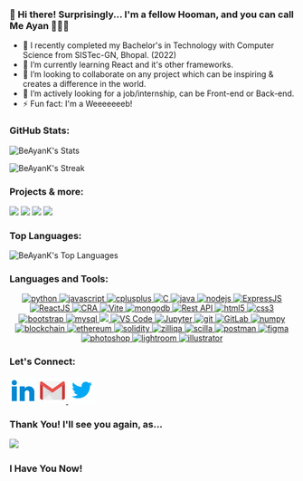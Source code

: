 ### 👋 Hi there! Surprisingly... I'm a fellow Hooman, and you can call Me Ayan 💆🏻‍♂️


- 🔭 I recently completed my Bachelor's in Technology with Computer Science from SISTec-GN, Bhopal. (2022)
- 🌱 I’m currently learning React and it's other frameworks.
- 👯 I’m looking to collaborate on any project which can be inspiring & creates a difference in the world.
- 🤔 I’m actively looking for a job/internship, can be Front-end or Back-end.
- ⚡ Fun fact: I'm a Weeeeeeeb!

### GitHub Stats:

![BeAyanK's Stats](https://github-readme-stats.vercel.app/api?username=BeAyanK&theme=algolia&show_icons=true&hide_border=false&count_private=true)

![BeAyanK's Streak](https://github-readme-streak-stats.herokuapp.com/?user=BeAyanK&theme=algolia&hide_border=false)
<!--- ![](https://visitor-badge.laobi.icu/badge?page_id=BeAyanK.BeAyanK) -->

### Projects & more:

![](https://github-readme-stats.vercel.app/api/pin/?username=BeAyanK&repo=Express-CRUD-app&cache_seconds=86400&theme=algolia)
![](https://github-readme-stats.vercel.app/api/pin/?username=BeAyanK&repo=Digital-Business-Card&cache_seconds=86400&theme=algolia)
![](https://github-readme-stats.vercel.app/api/pin/?username=BeAyanK&repo=expense-tracker&cache_seconds=86400&theme=algolia)
![](https://github-readme-stats.vercel.app/api/pin/?username=BeAyanK&repo=Booking-Appointment&cache_seconds=86400&theme=algolia)


### Top Languages:

![BeAyanK's Top Languages](https://github-readme-stats.vercel.app/api/top-langs/?username=BeAyanK&theme=algolia&show_icons=true&hide_border=false&layout=compact)

### Languages and Tools:

<div align="center"> 
        <a href="https://www.python.org" target="_blank"> 
                <img src="https://img.icons8.com/fluency/40/null/python.png" alt="python" width="40" height="40"/> 
        </a>
        <a href="https://developer.mozilla.org/en-US/docs/Web/JavaScript" target="_blank"> 
                <img src="https://img.icons8.com/color/48/null/javascript--v1.png" alt="javascript" width="40" height="40"/> 
        </a>
        <a href="https://www.w3schools.com/cpp/" target="_blank">
                <img src="https://img.icons8.com/color/48/null/c-plus-plus-logo.png"/ alt="cplusplus" width="40" height="40"/> 
        </a>
        <a href="https://www.cprogramming.com/" target="_blank">
                <img src="https://img.icons8.com/fluency/48/null/c-programming.png" height="40" width="40" alt="C"/>
        </a>        
        <a href="https://www.w3schools.com/java/" target="_blank">
                <img src="https://img.icons8.com/color/40/null/java-coffee-cup-logo--v1.png" alt="java"/>
        </a>
        <a href="https://nodejs.org" target="_blank"> 
                <img src="https://img.icons8.com/fluency/48/null/node-js.png" alt="nodejs" width="40" height="40"/> 
        </a>
        <a href="https://developer.mozilla.org/en-US/docs/Learn/Server-side/Express_Nodejs/Introduction" target="_blank">
                <img src="https://img.icons8.com/ios/40/ffffff/express-js.png" alt="ExpressJS" height="40" width="40"/>
        </a>
        <a href="https://reactjs.org/" target="_blank">
                <img src="https://img.icons8.com/color/40/null/react-native.png" alt="ReactJS"/>
        </a>
        <a href="https://create-react-app.dev/docs/getting-started" target="_blank">
                <img src="https://create-react-app.dev/img/logo.svg" height="40" width="40" alt="CRA"/>
        </a>
        <a href="https://vitejs.dev" target="_blank" rel="noopener noreferrer">
                <img width="40" height="40" src="https://vitejs.dev/logo.svg" alt="Vite">
        </a>
        <a href="https://www.mongodb.com/" target="_blank"> 
                <img src="https://img.icons8.com/color/40/null/mongodb.png" alt="mongodb" width="40" height="40"/> 
        </a>
        <a href="https://www.restapitutorial.com/" target="_blank">
                <img src="https://img.icons8.com/color/40/null/api.png" alt="Rest API"/>
        </a>
        <a href="https://www.w3.org/html/" target="_blank"> 
                <img src="https://img.icons8.com/color/40/null/html-5--v1.png" alt="html5" width="40" height="40"/> 
        </a> 
        <a href="https://www.w3schools.com/css/" target="_blank">
                <img src="https://img.icons8.com/fluency/40/null/css3.png" alt="css3" width="40" height="40"/>
        </a>
        <a href="https://getbootstrap.com" target="_blank">
                <img src="https://img.icons8.com/color/40/null/bootstrap.png" alt="bootstrap" width="40" height="40"/> 
        </a>
        <a href="https://www.mysql.com/" target="_blank"> 
                <img src="https://img.icons8.com/color/40/null/my-sql.png" alt="mysql" width="40" height="40"/> 
        </a> 
        <a href="https://www.netlify.com/" target="_blank">
                <img src="https://img.icons8.com/external-tal-revivo-color-tal-revivo/40/null/external-netlify-a-cloud-computing-company-that-offers-hosting-and-serverless-backend-services-for-static-websites-logo-color-tal-revivo.png" alt"netlify" />
        </a>        
        <a href="https://code.visualstudio.com/" target="_blank">
                <img src="https://img.icons8.com/color/40/null/visual-studio-code-2019.png" alt="VS Code" />
        </a>
        <a href="https://jupyter.org/" target="_blank">
                <img src="https://img.icons8.com/fluency/40/null/jupyter.png" alt="Jupyter" />
        </a>
        <a href="https://git-scm.com/" target="_blank"> 
                <img src="https://www.vectorlogo.zone/logos/git-scm/git-scm-icon.svg" alt="git" width="40" height="40"/> 
        </a>
        <a href="https://about.gitlab.com/" target="_blank">
                <img src="https://img.icons8.com/color/40/null/gitlab.png" alt="GitLab"/>
        </a>
        <a href="https://numpy.org/" target="_blank">
                <img src="https://img.icons8.com/color/40/null/numpy.png" alt="numpy" />
        </a>
        <a href="https://www.blockchain.com/" target="_blank">
                <img src="https://img.icons8.com/fluency/40/null/blockchain-new-logo.png" alt="blockchain" />
        </a>
        <a href="https://ethereum.org/en/" target="_blank">
                <img src="https://img.icons8.com/color/40/null/ethereum.png" alt="ethereum" />
        </a>
        <a href="https://soliditylang.org/" target="_blank">
                <img src="https://img.icons8.com/material-rounded/40/9FA8DA/solidity.png" alt="solidity" />
        </a>
        <a href="https://www.zilliqa.com/" target="_blank">
                <img src="https://img.icons8.com/external-black-fill-lafs/40/22C3E6/external-Zilliqa-cryptocurrency-black-fill-lafs.png" alt="zilliqa"/>
        </a>
        <a href="https://ide.zilliqa.com/#/" target="_blank">
                <img src="https://imgs.search.brave.com/AxzB0yNJqO3of3VCwe5Bz9_SsCVAjOr6DQbyK0jeDy8/rs:fit:800:553:1/g:ce/aHR0cHM6Ly9zY2ls/bGEtbGFuZy5vcmcv/aW1hZ2VzL1NjaWxs/YS1sb2dvLW9ubHkt/cC04MDAucG5n" alt="scilla" width="40" height="40" />
        </a>
        <a href="https://postman.com" target="_blank">
                <img src="https://img.icons8.com/external-tal-revivo-color-tal-revivo/40/null/external-postman-is-the-only-complete-api-development-environment-logo-color-tal-revivo.png" alt="postman"/>
        </a>
        <a href="https://www.figma.com/" target="_blank"> 
                <img src="https://img.icons8.com/color/40/null/figma--v1.png" alt="figma" width="40" height="40"/> 
        </a>
        <a href="https://www.photoshop.com/en" target="_blank"> 
                <img src="https://img.icons8.com/fluency/40/null/adobe-photoshop.png" alt="photoshop" width="40" height="40"/> 
        </a> 
        <a href="https://lightroom.adobe.com/" target="_blank">
                <img src="https://img.icons8.com/fluency/40/null/adobe-lightroom.png" alt="lightroom"/>
        </a>
        <a href="https://www.adobe.com/in/products/illustrator.html" target="_blank"> 
                <img src="https://img.icons8.com/fluency/40/null/adobe-illustrator.png" alt="illustrator" width="40" height="40"/> 
        </a>
</div>

### Let's Connect:

<div align="left">
        <a href="https://www.linkedin.com/in/ayan-khan-work/" target="_blank">
        <img src="https://github.com/BeAyanK/BeAyanK/blob/main/git%20icons/icons8-linkedin-2.gif" /></a>
        <a href="mailto:beaayank@gmail.com" target="_blank">
        <img src="https://github.com/BeAyanK/BeAyanK/blob/main/git%20icons/icons8-gmail-logo.gif" /> </a>
        <a href="https://twitter.com/ChhodoYrr" target="_blank">
        <img src="https://github.com/BeAyanK/BeAyanK/blob/main/git%20icons/icons8-twitter.gif" /> </a>
</div>

### Thank You! I'll see you again, as...

<img src="https://images.unsplash.com/photo-1586861203927-800a5acdcc4d?ixlib=rb-4.0.3&ixid=MnwxMjA3fDB8MHxwaG90by1wYWdlfHx8fGVufDB8fHx8&auto=format&fit=crop&w=1469&q=80" />

### I Have You Now!
<!--
**BeAyanK/BeAyanK** is a ✨ _special_ ✨ repository because its `README.md` (this file) appears on your GitHub profile.

Here are some ideas to get you started:3

-->
